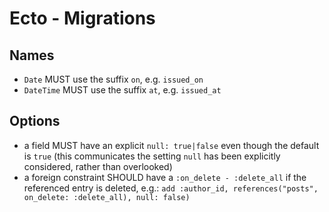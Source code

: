 # Ecto - Migrations

## Names

* `Date` MUST use the suffix `on`, e.g. `issued_on`
* `DateTime` MUST use the suffix `at`, e.g. `issued_at`

## Options

* a field MUST have an explicit `null: true|false` even though the default is `true` (this
  communicates the setting `null` has been explicitly considered, rather than overlooked)
* a foreign constraint SHOULD have a `:on_delete - :delete_all` if the referenced entry is deleted, e.g.:
  `add :author_id, references("posts", on_delete: :delete_all), null: false)`
